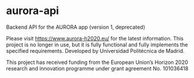 # aurora-api
Backend API for the AURORA app (version 1, deprecated)

Please visit https://www.aurora-h2020.eu/ for the latest information. This project is no longer in use, but it is fully functional and fully implements the specified requirements. Developed by Universidad Politécnica de Madrid. 

This project has received funding from the European Union’s Horizon 2020 research and innovation programme under grant agreement No. 101036418
